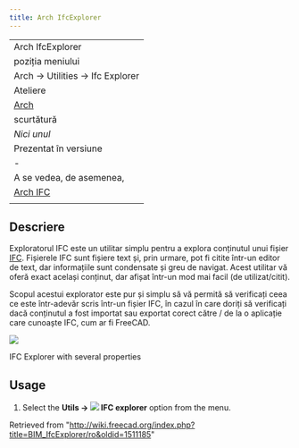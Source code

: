 ```yaml
---
title: Arch IfcExplorer
---
```


|                                                                                                    |
| -------------------------------------------------------------------------------------------------- |
| Arch IfcExplorer                                                                                   |
| poziția meniului                                                                                   |
| Arch → Utilities → Ifc Explorer                                                                    |
| Ateliere                                                                                           |
| [Arch](/Arch_Workbench/ro "Arch Workbench/ro")                                                     |
| scurtătură                                                                                         |
| _Nici unul_                                                                                        |
| Prezentat în versiune                                                                              |
| -                                                                                                  |
| A se vedea, de asemenea,                                                                           |
| [Arch IFC](/index.php?title=Arch_IFC/ro&action=edit&redlink=1 "Arch IFC/ro (page does not exist)") |
|                                                                                                    |

## Descriere

Exploratorul IFC este un utilitar simplu pentru a explora conținutul unui fișier [IFC](/Arch_IFC "Arch IFC"). Fișierele IFC sunt fișiere text și, prin urmare, pot fi citite într-un editor de text, dar informațiile sunt condensate și greu de navigat. Acest utilitar vă oferă exact același conținut, dar afișat într-un mod mai facil (de utilizat/citit).

Scopul acestui explorator este pur și simplu să vă permită să verificați ceea ce este într-adevăr scris într-un fișier IFC, în cazul în care doriți să verificați dacă conținutul a fost importat sau exportat corect către / de la o aplicație care cunoaște IFC, cum ar fi FreeCAD.

![](/images/Arch_IfcExplorer_example.jpg)

IFC Explorer with several properties

## Usage

1. Select the **Utils → ![](/images/BIM_IfcExplorer.svg) IFC explorer** option from the menu.

Retrieved from "<http://wiki.freecad.org/index.php?title=BIM_IfcExplorer/ro&oldid=1511185>"
